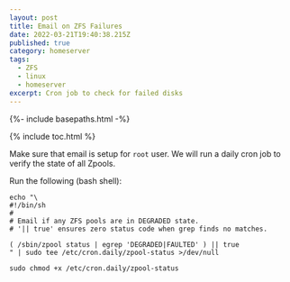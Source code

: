 ```yaml
---
layout: post
title: Email on ZFS Failures
date: 2022-03-21T19:40:38.215Z
published: true
category: homeserver
tags:
  - ZFS
  - linux
  - homeserver
excerpt: Cron job to check for failed disks
---
```

{%- include basepaths.html -%}

{% include toc.html %}

Make sure that email is setup for `root` user. We will run a daily cron job to verify the state of all Zpools.

Run the following (bash shell):

```
echo "\
#!/bin/sh
#
# Email if any ZFS pools are in DEGRADED state.
# '|| true' ensures zero status code when grep finds no matches.

( /sbin/zpool status | egrep 'DEGRADED|FAULTED' ) || true
" | sudo tee /etc/cron.daily/zpool-status >/dev/null

sudo chmod +x /etc/cron.daily/zpool-status
```